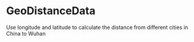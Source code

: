 # GeoDistanceData

Use longitude and latitude to calculate the distance from different cities in China to Wuhan
